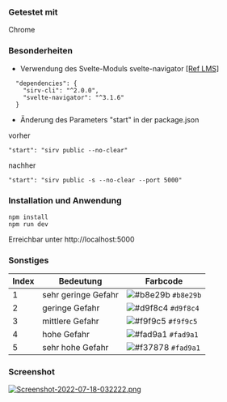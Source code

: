 ### Getestet mit
Chrome

### Besonderheiten
- Verwendung des Svelte-Moduls svelte-navigator [[Ref LMS]](https://lms.vawi.de/vawi/mod/forum/discuss.php?d=14634#p48009)
```
  "dependencies": {
    "sirv-cli": "^2.0.0",
    "svelte-navigator": "^3.1.6"
  }
```  
- Änderung des Parameters "start" in der package.json

vorher
```
"start": "sirv public --no-clear"
```

nachher
```
"start": "sirv public -s --no-clear --port 5000"
```

### Installation und Anwendung
```
npm install
npm run dev
```
Erreichbar unter http://localhost:5000

### Sonstiges
| Index   | Bedeutung            | Farbcode                                                               |
| --------| -------------------- | ---------------------------------------------------------------------- |
| 1       | sehr geringe Gefahr  | ![#b8e29b](https://via.placeholder.com/15/b8e29b/b8e29b.png) `#b8e29b` |
| 2       | geringe Gefahr       | ![#d9f8c4](https://via.placeholder.com/15/d9f8c4/d9f8c4.png) `#d9f8c4` |
| 3       | mittlere Gefahr      | ![#f9f9c5](https://via.placeholder.com/15/f9f9c5/f9f9c5.png) `#f9f9c5` |
| 4       | hohe Gefahr          | ![#fad9a1](https://via.placeholder.com/15/fad9a1/fad9a1.png) `#fad9a1` |
| 5       | sehr hohe Gefahr     | ![#f37878](https://via.placeholder.com/15/f37878/f37878.png) `#fad9a1` |

### Screenshot
[![Screenshot-2022-07-18-032222.png](https://i.postimg.cc/0jV7MG8M/Screenshot-2022-07-18-032222.png)](https://postimg.cc/y3SD2Z3s)